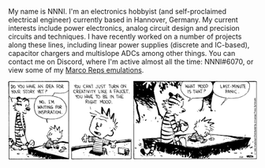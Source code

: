 My name is NNNI. I'm an electronics hobbyist (and self-proclaimed electrical engineer) currently based in Hannover, Germany. My current interests include power electronics, analog circuit design and precision circuits and techniques. I have recently worked on a number of projects along these lines, including linear power supplies (discrete and IC-based), capacitor chargers and multislope ADCs among other things. You can contact me on Discord, where I'm active almost all the time: NNNI#6070, or view some of my [Marco Reps emulations](https://www.youtube.com/@NNNILabs).

<p align="center">
<img src="https://github.com/NNNILabs/NNNILabs/blob/main/mood02.jpg">
</p>




